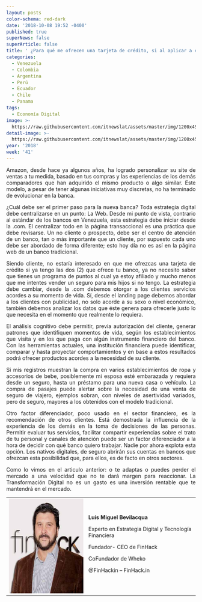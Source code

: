 ```yaml
---
layout: posts
color-schema: red-dark
date: '2018-10-08 19:52 -0400'
published: true
superNews: false
superArticle: false
title: ' ¿Para qué me ofrecen una tarjeta de crédito, si al aplicar a ella, me la niegan?'
categories:
  - Venezuela
  - Colombia
  - Argentina
  - Perú
  - Ecuador
  - Chile
  - Panama
tags:
  - Economía Digital
image: >-
  https://raw.githubusercontent.com/itnewslat/assets/master/img/1200x450/Banner-WeCode.jpg
detail-image: >-
  https://raw.githubusercontent.com/itnewslat/assets/master/img/1200x450/Banner-WeCode.jpg
year: '2018'
week: '41'
---
```


<p style="text-align: justify;">Amazon, desde hace ya algunos años, ha logrado personalizar su site de ventas a tu medida, basado en tus compras y las experiencias de los demás comparadores que han adquirido el mismo producto o algo similar. Este modelo, a pesar de tener algunas iniciativas muy discretas, no ha terminado de evolucionar en la banca.</p>

<p style="text-align: justify;">¿Cuál debe ser el primer paso para la nueva banca?  Toda estrategia digital debe centralizarse en un punto: La Web. Desde mi punto de vista, contrario al estándar de los bancos en Venezuela, esta estrategia debe iniciar desde la .com. El centralizar todo en la página transaccional es una práctica que debe revisarse. Un no cliente o prospecto, debe ser el centro de atención de un banco, tan o más importante que un cliente, por supuesto cada uno debe ser abordado de forma diferente; esto hoy día no es así en la página web de un banco tradicional.</p>

<p style="text-align: justify;">Siendo cliente, no estaría interesado en que me ofrezcas una tarjeta de crédito si ya tengo las dos (2) que ofrece tu banco, ya no necesito saber que tienes un programa de puntos al cual ya estoy afiliado y mucho menos que me intentes vender un seguro para mis hijos si no tengo. La estrategia debe cambiar, desde la .com debemos otorgar a los clientes servicios acordes a su momento de vida. Sí, desde el landing page debemos abordar a los clientes con publicidad, no solo acorde a su sexo o nivel económico, también debemos analizar los datos que éste genera para ofrecerle justo lo que necesita en el momento que realmente lo requiera.</p>

<p style="text-align: justify;">El análisis cognitivo debe permitir, previa autorización del cliente, generar patrones que identifiquen momentos de vida, según los establecimientos que visita y en los que paga con algún instrumento financiero del banco. Con las herramientas actuales, una institución financiera puede identificar, comparar y hasta proyectar comportamientos y en base a estos resultados podrá ofrecer productos acordes a la necesidad de su cliente.</p>

<p style="text-align: justify;">Si mis registros muestran la compra en varios establecimientos de ropa y accesorios de bebe, posiblemente mi esposa esté embarazada y requiera desde un seguro, hasta un préstamo para una nueva casa o vehículo. La compra de pasajes puede alertar sobre la necesidad de una venta de seguro de viajero, ejemplos sobran, con niveles de asertividad variados, pero de seguro, mayores a los obtenidos con el modelo tradicional.</p>

<p style="text-align: justify;">Otro factor diferenciador, poco usado en el sector financiero, es la recomendación de otros clientes. Está demostrada la influencia de la experiencia de los demás en la toma de decisiones de las personas. Permitir evaluar tus servicios, facilitar compartir experiencias sobre el trato de tu personal y canales de atención puede ser un factor diferenciador a la hora de decidir con qué banco quiero trabajar. Nadie por ahora explota esta opción. Los nativos digitales, de seguro abrirán sus cuentas en bancos que ofrezcan esta posibilidad que, para ellos, es de facto en otros sectores.</p>

<p style="text-align: justify;">Como lo vimos en el articulo anterior: o te adaptas o puedes perder el mercado a una velocidad que no te dará margen para reaccionar. La Transformación Digital no es un gasto es una inversión rentable que te mantendrá en el mercado. </p>

<table style="height: 352px;" width="622">
<tbody>
<tr>
<td><img class="alignnone" src="https://raw.githubusercontent.com/itnewslat/assets/master/img/300x300/LMB.jpg" alt="" width="266" height="253" /></td>
  <td><Strong>Luis Miguel Bevilacqua</Strong>

Experto en Estrategia Digital y Tecnología Financiera

Fundador- CEO de FinHack

CoFundador de Wheko

@FinHackin – FinHack.in</td>
</tr>
</tbody>
</table>
